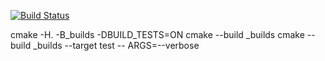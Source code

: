 [![Build Status](https://travis-ci.org/justcppdev/vector_example.svg?branch=master)](https://travis-ci.org/justcppdev/vector_example)

cmake -H. -B_builds -DBUILD_TESTS=ON
cmake --build _builds
cmake --build _builds --target test -- ARGS=--verbose


